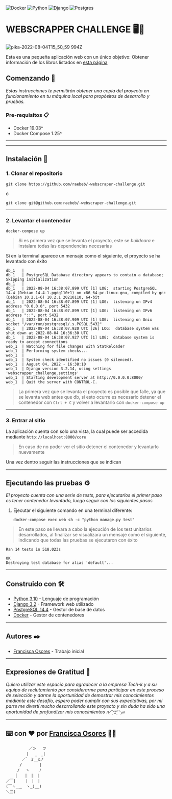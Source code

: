 ![Docker](https://img.shields.io/badge/docker-%230db7ed.svg?style=for-the-badge&logo=docker&logoColor=white) ![Python](https://img.shields.io/badge/python-3670A0?style=for-the-badge&logo=python&logoColor=ffdd54) ![Django](https://img.shields.io/badge/django-%23092E20.svg?style=for-the-badge&logo=django&logoColor=white) ![Postgres](https://img.shields.io/badge/postgres-%23316192.svg?style=for-the-badge&logo=postgresql&logoColor=white)
# WEBSCRAPPER CHALLENGE 🖥👾

![pika-2022-08-04T15_50_59 994Z](https://user-images.githubusercontent.com/27713965/182895990-8bee93b0-3cf7-400e-9b4e-9aa35cfb4686.png)

Esta es una pequeña aplicación web con un único objetivo: Obtener información de los libros listados en [esta página](http://books.toscrape.com)


## Comenzando 🚀
_Estas instrucciones te permitirán obtener una copia del proyecto en funcionamiento en tu máquina local para propósitos de desarrollo y pruebas._


### Pre-requisitos 📋

-   Docker 19.03^
-   Docker Compose 1.25^
***
---

## Instalación 🔧

### 1. Clonar el repositorio
```
git clone https://github.com/raebeb/-webscraper-challenge.git
```
ó
```
git clone git@github.com:raebeb/-webscraper-challenge.git
```
---

### 2. Levantar el contenedor
```
docker-compose up
```
> Si es primera vez que se levanta el proyecto, este se _buildeara_ e instalara todas las dependencias necesarias

Si en la terminal aparece un mensaje como el siguiente, el proyecto se ha levantado con éxito
```
db_1   |
db_1   | PostgreSQL Database directory appears to contain a database; Skipping initialization
db_1   |
db_1   | 2022-08-04 16:38:07.899 UTC [1] LOG:  starting PostgreSQL 14.4 (Debian 14.4-1.pgdg110+1) on x86_64-pc-linux-gnu, compiled by gcc (Debian 10.2.1-6) 10.2.1 20210110, 64-bit
db_1   | 2022-08-04 16:38:07.899 UTC [1] LOG:  listening on IPv4 address "0.0.0.0", port 5432
db_1   | 2022-08-04 16:38:07.899 UTC [1] LOG:  listening on IPv6 address "::", port 5432
db_1   | 2022-08-04 16:38:07.909 UTC [1] LOG:  listening on Unix socket "/var/run/postgresql/.s.PGSQL.5432"
db_1   | 2022-08-04 16:38:07.920 UTC [26] LOG:  database system was shut down at 2022-08-04 16:36:30 UTC
db_1   | 2022-08-04 16:38:07.927 UTC [1] LOG:  database system is ready to accept connections
web_1  | Watching for file changes with StatReloader
web_1  | Performing system checks...
web_1  |
web_1  | System check identified no issues (0 silenced).
web_1  | August 04, 2022 - 16:38:10
web_1  | Django version 3.2.14, using settings 'webscrapper_challenge.settings'
web_1  | Starting development server at http://0.0.0.0:8000/
web_1  | Quit the server with CONTROL-C.

```
> La primera vez que se levanta el proyecto es posible que falle, ya que se levanta web antes que db, si esto ocurre es necesario detener el contenedor con ```Ctrl + C``` y volver a levantarlo con ```docker-compose up```

---

### 3. Entrar al sitio

La aplicación cuenta con solo una vista, la cual puede ser accedida mediante ``` http://localhost:8000/core ```
> En caso de no poder ver el sitio detener el contenedor y levantarlo nuevamente

Una vez dentro seguir las instrucciones que se indican 
***
## Ejecutando las pruebas ⚙
_El proyecto cuenta con una serie de tests, para ejecutarlos el primer paso es tener contenedor levantado, luego seguir con los siguientes pasos_

1.  Ejecutar el siguiente comando en una terminal diferente:
	```
	docker-compose exec web sh -c "python manage.py test"
	```
   > En este paso se llevara a cabo la ejecución de los test unitarios desarrollados, al finalizar se visualizara un mensaje como el siguiente, indicando que todas las pruebas se ejecutaron con éxito
 ```
Ran 14 tests in 518.023s

OK
Destroying test database for alias 'default'...
 ```

***
## Construido con 🛠️
* [Python 3.10](https://www.python.org) - Lenguaje de programación
* [Django 3.2](https://www.djangoproject.com) - Framework web utilizado
* [PostgreSQL 14.4](https://www.postgresql.org) - Gestor de base de datos
* [Docker](https://www.docker.com) - Gestor de contenedores

***


## Autores ✒️
* [Francisca Osores](https://www.linkedin.com/in/francisca-osores-ortiz-152347149/) - Trabajo inicial

***
## Expresiones de Gratitud 🎁
_Quiero utilizar este espacio para agradecer a la empresa Tech-k y a su equipo de reclutamiento por considerarme para participar en este proceso de selección y darme la oportunidad de demostrar mis conocimientos mediante este desafío, espero poder cumplir con sus expectativas, por mi parte me divertí mucho desarrollando este proyecto y sin duda ha sido una oportunidad de profundizar mis conocimientos ก₍⸍⸌̣ʷ̣̫⸍̣⸌₎ค_
***
## ⌨️ con ❤️ por [Francisca Osores](https://www.linkedin.com/in/francisca-osores-ortiz-152347149/) 👩‍💻

```
          ／＞　 フ
         | 　_　_| 
       ／` ミ＿xノ 
      /　　　　 |
     /　 ヽ　　 ﾉ
    │　　|　|　|
／￣|　　 |　|　|
(￣ヽ＿_  ヽ_)__)
＼二)
```

